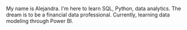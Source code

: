 My name is Alejandra.
I'm here to learn SQL, Python, data analytics.
The dream is to be a financial data professional.
Currently, learning data modeling through Power BI. 